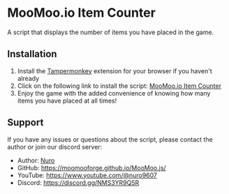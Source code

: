 # MooMoo.io Item Counter
A script that displays the number of items you have placed in the game.

## Installation
1. Install the [Tampermonkey](https://www.tampermonkey.net/) extension for your browser if you haven't already
2. Click on the following link to install the script: [MooMoo.io Item Counter](https://github.com/MooMooForge/ItemCounter/releases/latest)
3. Enjoy the game with the added convenience of knowing how many items you have placed at all times!

## Support
If you have any issues or questions about the script, please contact the author or join our discord server:

- Author: [Nuro](https://github.com/NuroC)
- GitHub: https://moomooforge.github.io/MooMoo.js/
- YouTube: https://www.youtube.com/@nuro9607
- Discord: https://discord.gg/NMS3YR9Q5R
